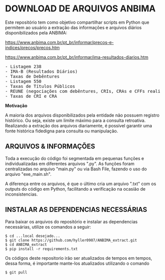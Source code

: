DOWNLOAD DE ARQUIVOS ANBIMA
============================

Este repositório tem como objetivo compartilhar scripts em Python que permitem ao usuário
a extração das informações e arquivos diários disponibilizados pela ANBIMA:

https://www.anbima.com.br/pt_br/informar/precos-e-indices/precos/precos.htm

https://www.anbima.com.br/pt_br/informar/ima-resultados-diarios.htm

<pre>
- Listagem 238
- IMA-B (Resultados Diários)
- Taxas de Debêntures
- Listagem 550
- Taxas de Títulos Públicos
- REUNE (negociações com debêntures, CRIs, CRAs e CFFs realizadas no mercado secundário)
- Taxas de CRI e CRA
</pre>

<strong>Motivação</strong>

A maioria dos arquivos disponibilizados pela entidade não possuem registro histórico.
Ou seja, existe um limite máximo para a consulta retroativa. Realizando a extração dos
arquivos diariamente, é possível garantir uma fonte histórica fidedigna para consulta
ou manipulação.

ARQUIVOS & INFORMAÇÕES
-----------------------

Toda a execução do código foi segmentada em pequenas funções e individualizadas
em diferentes arquivos ".py". As funções foram centralizadas no arquivo "main.py"
ou via Bash File, fazendo o uso do arquivo "exe_main.sh".

A diferença entre os arquivos, é que o último cria um arquivo ".txt" com os outputs
do código em Python, facilitando a verificação na ocasião de inconsistencias.

INSTALAR AS DEPENDENCIAS NECESSÁRIAS
------------------------------------

Para baixar os arquivos do repositório e instalar as dependencias necessárias,
utilize os comandos a seguir:
	
	$ cd ...local desejado...
	$ git clone https://github.com/hyller0907/ANBIMA_extract.git
	$ cd ANBIMA_extract
	$ pip install -r requirements.txt

Os códigos deste repositorio irão ser atualizados de tempos em tempos, dessa
forma, é importante mante-los atualizados utilizando o comando

	$ git pull
